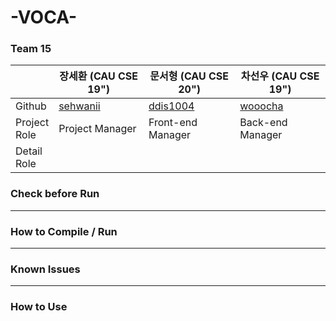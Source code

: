 # -VOCA-

### Team 15

|                    |  장세환 (CAU CSE 19")                               | 문서형 (CAU CSE 20")                     | 차선우 (CAU CSE 19")                       |
|--------------------|-------------------------------------------------|---------------------------------------|-----------------------------------------|
| Github             | [sehwanii](https://github.com/sehwanii) | [ddis1004](https://github.com/ddis1004) | [wooocha](https://github.com/wooocha) |
| Project<br>Role | Project Manager <br>        | Front-end <br> Manager | Back-end <br> Manager     |
| Detail<br>Role |                               |                |                    |

### Check before Run



---

### How to Compile / Run

---

### Known Issues

---

### How to Use
